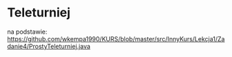 # Teleturniej
na podstawie: https://github.com/wkempa1990/KURS/blob/master/src/InnyKurs/Lekcja1/Zadanie4/ProstyTeleturniej.java

